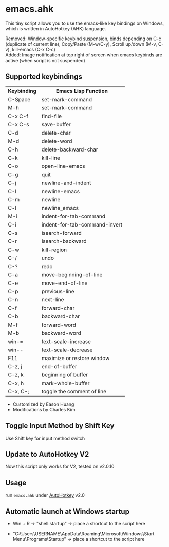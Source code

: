# emacs.ahk
This tiny script allows you to use the emacs-like key bindings on Windows, which is written in AutoHotkey (AHK) language.  

Removed: Window-specific keybind suspension, binds depending on C-c (duplicate of current line), Copy/Paste (M-w/C-y), Scroll up/down (M-v, C-v),	kill-emacs (C-x C-c)  
Added: Image notification at top right of screen when emacs keybinds are active (when script is not suspended)  

## Supported keybindings
<table>
  <tr>
    <th>Keybinding</th>
    <th>Emacs Lisp Function</th>
  </tr>
<tr>
<td>C-Space</td>
<td>set-mark-command</td>
</tr>
<tr>
<td>M-h</td>
<td>set-mark-command</td>
</tr>
<tr>
<td>C-x C-f</td>
<td>find-file</td>
</tr>
<tr>
<td>C-x C-s</td>
<td>save-buffer</td>
</tr>
<tr>
<td>C-d</td>
<td>delete-char</td>
</tr>
<tr>
<td>M-d</td>
<td>delete-word</td>
</tr>
<tr>
<td>C-h</td>
<td>delete-backward-char</td>
</tr>
<tr>
<td>C-k</td>
<td>kill-line</td>
</tr>
<tr>
<td>C-o</td>
<td>open-line-emacs</td>
</tr>
<tr>
<td>C-g</td>
<td>quit</td>
</tr>
<tr>
<td>C-j</td>
<td>newline-and-indent</td>
</tr>
<tr>
<td>C-l</td>
<td>newline-emacs</td>
</tr>
<tr>
<td>C-m</td>
<td>newline</td>
</tr>
<tr>
<td>C-l</td>
<td>newline_emacs</td>
</tr>
<tr>
<td>M-i</td>
<td>indent-for-tab-command</td>
</tr>
<tr>
<td>C-i</td>
<td>indent-for-tab-command-invert</td>
</tr>
<tr>
<td>C-s</td>
<td>isearch-forward</td>
</tr>
<tr>
<td>C-r</td>
<td>isearch-backward</td>
</tr>
<tr>
<td>C-w</td>
<td>kill-region</td>
</tr>
<tr>
<td>C-/</td>
<td>undo</td>
</tr>
<tr>
<td>C-?</td>
<td>redo</td>
</tr>
<tr>
<td>C-a</td>
<td>move-beginning-of-line</td>
</tr>
<tr>
<td>C-e</td>
<td>move-end-of-line</td>
</tr>
<tr>
<td>C-p</td>
<td>previous-line</td>
</tr>
<tr>
<td>C-n</td>
<td>next-line</td>
</tr>
<tr>
<td>C-f</td>
<td>forward-char</td>
</tr>
<tr>
<td>C-b</td>
<td>backward-char</td>
</tr>
<tr>
<td>M-f</td>
<td>forward-word</td>
</tr>
<tr>
<td>M-b</td>
<td>backward-word</td>
</tr>
<tr>
<td>win-=</td>
<td>text-scale-increase</td>
</tr>
<tr>
<td>win--</td>
<td>text-scale-decrease</td>
</tr>
<tr>
<td>F11</td>
<td>maximize or restore window</td>
</tr>
<tr>
<td>C-z, j</td>
<td>end-of-buffer</td>
</tr>
<tr>
<td>C-z, k</td>
<td>beginning of buffer</td>
</tr>
<tr>
<td>C-x, h</td>
<td>mark-whole-buffer</td>
</tr>
<tr>
<tr>
<td>C-x, C-;</td>
<td>toggle the comment of line</td>
</tr>
</table>

* Customized by Eason Huang
* Modifications by Charles Kim
  
## Toggle Input Method by Shift Key
Use Shift key for input method switch

## Update to AutoHotkey V2
Now this script only works for V2, tested on v2.0.10

## Usage
run `emacs.ahk` under [AutoHotkey](https://www.autohotkey.com/) v2.0 

## Automatic launch at Windows startup

* Win + R -> "shell:startup" -> place a shortcut to the script here  

* "C:\Users\USERNAME\AppData\Roaming\Microsoft\Windows\Start Menu\Programs\Startup" -> place a shortcut to the script here
